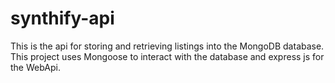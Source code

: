 # synthify-api


This is the api for storing and retrieving listings into the MongoDB database. This project uses Mongoose to interact with the database and express js for the WebApi.
